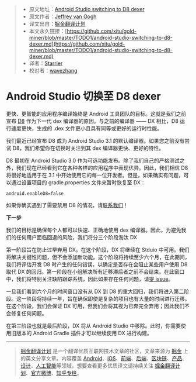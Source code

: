 > * 原文地址：[Android Studio switching to D8 dexer](https://android-developers.googleblog.com/2018/04/android-studio-switching-to-d8-dexer.html)
> * 原文作者：[Jeffrey van Gogh](https://android-developers.googleblog.com/2018/04/android-studio-switching-to-d8-dexer.html)
> * 译文出自：[掘金翻译计划](https://github.com/xitu/gold-miner)
> * 本文永久链接：[https://github.com/xitu/gold-miner/blob/master/TODO1/android-studio-switching-to-d8-dexer.md](https://github.com/xitu/gold-miner/blob/master/TODO1/android-studio-switching-to-d8-dexer.md)
> * 译者：[Starrier](https://github.com/Starriers)
> * 校对者：[wavezhang](https://github.com/wavezhang)

# Android Studio 切换至 D8 dexer

更快、更智能的应用程序编译始终是 Android 工具团队的目标。这就是我们之前宣布 [D8](https://android-developers.googleblog.com/2017/08/next-generation-dex-compiler-now-in.html) 作为下一代 dex 编译器的原因。与之前的编译器 —— DX 相比，D8 运行速度更快，生成的 .dex 文件更小且具有同等或更好的运行时性能。

我们最近已经宣布 D8 成为 Android Studio 3.1 的默认编译器。如果您之前没有尝试 D8，我们希望你在切换时关注到其 dex 编译器更快、更好的特性。 

D8 最初在 Android Studio 3.0 作为可选功能发布。除了我们自己的严格测试之外，我们现在已经看到它在各种各样的应用程序中表现优异。因此，我们相信 D8 将很好地适用于在 3.1 中开始使用它的每一位开发者。但是，如果确实有问题，可以通过设置项目的 gradle.properties 文件来暂时恢复至 DX：

```
android.enableD8=false
```

如果你确实遇到了需要禁用 D8 的情况，请[联系我们](https://issuetracker.google.com/issues/new?component=192708&template=840533)！

**下一步**

我们的目标是确保每个人都可以快速、正确地使用 dex 编译器。因此，为避免我们的任何用户面临回退的风险，我们将分三个阶段淘汰 DX

第一阶段旨在防止过早弃用 DX。在这个阶段，DX 将继续在 Stduio 中可用。我们将解决关键性问题，但不会添加新功能。这个阶段将持续至少六个月，在此期间，我们将评估开发 D8 时产生的任何错误，以确定是否存在会阻止某些用户使用 D8 取代 DX 的回归。第一阶段在小组解决所有迁移滞后者之前不会结束。在此窗口中，我们将特别关注缺陷跟踪系统，因此如果存在任何问题，请[提 issue](https://issuetracker.google.com/issues/new?component=192708&template=840533)。

一旦我们看到六个月的时间窗口没有从 DX 到 D8 的重大回归，我们将进入第二阶段。这一阶段将持续一年，旨在确保即使是复杂的项目也有大量的时间进行迁移。在这个阶段，我们会保证 DX 可用，但我们会将其视为已奔完全弃用；因此我们不会修复任何问题。

在第三阶段也就是最后阶段，DX 将从 Android Studio 中移除。此时，你需要使用旧版本的 Android Gradle 插件才可以继续使用 DX 进行构建。


---

> [掘金翻译计划](https://github.com/xitu/gold-miner) 是一个翻译优质互联网技术文章的社区，文章来源为 [掘金](https://juejin.im) 上的英文分享文章。内容覆盖 [Android](https://github.com/xitu/gold-miner#android)、[iOS](https://github.com/xitu/gold-miner#ios)、[前端](https://github.com/xitu/gold-miner#前端)、[后端](https://github.com/xitu/gold-miner#后端)、[区块链](https://github.com/xitu/gold-miner#区块链)、[产品](https://github.com/xitu/gold-miner#产品)、[设计](https://github.com/xitu/gold-miner#设计)、[人工智能](https://github.com/xitu/gold-miner#人工智能)等领域，想要查看更多优质译文请持续关注 [掘金翻译计划](https://github.com/xitu/gold-miner)、[官方微博](http://weibo.com/juejinfanyi)、[知乎专栏](https://zhuanlan.zhihu.com/juejinfanyi)。
